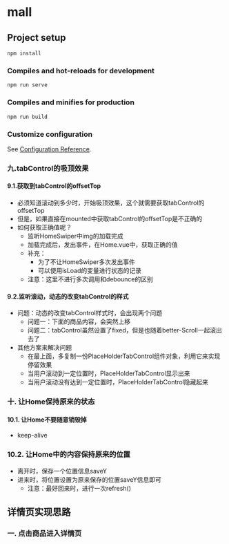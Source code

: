 # mall

## Project setup
```
npm install
```

### Compiles and hot-reloads for development
```
npm run serve
```

### Compiles and minifies for production
```
npm run build
```

### Customize configuration
See [Configuration Reference](https://cli.vuejs.org/config/).

### 九.tabControl的吸顶效果

#### 9.1.获取到tabControl的offsetTop

* 必须知道滚动到多少时，开始吸顶效果，这个就需要获取tabControl的offsetTop
* 但是，如果直接在mounted中获取tabControl的offsetTop是不正确的
* 如何获取正确值呢？
  * 监听HomeSwiper中img的加载完成
  * 加载完成后，发出事件，在Home.vue中，获取正确的值
  * 补充：
    * 为了不让HomeSwiper多次发出事件
    * 可以使用isLoad的变量进行状态的记录
  * 注意：这里不进行多次调用和debounce的区别

#### 9.2.监听滚动，动态的改变tabControl的样式

* 问题：动态的改变tabControl样式时，会出现两个问题
  * 问题一：下面的商品内容，会突然上移
  * 问题二：tabControl虽然设置了fixed，但是也随着better-Scroll一起滚出去了
* 其他方案来解决问题
  * 在最上面，多复制一份PlaceHolderTabControl组件对象，利用它来实现停留效果
  * 当用户滚动到一定位置时，PlaceHolderTabControl显示出来
  * 当用户滚动没有达到一定位置时，PlaceHolderTabControl隐藏起来

### 十. 让Home保持原来的状态

#### 10.1. 让Home不要随意销毁掉

* keep-alive

### 10.2. 让Home中的内容保持原来的位置

* 离开时，保存一个位置信息saveY
* 进来时，将位置设置为原来保存的位置saveY信息即可
  * 注意：最好回来时，进行一次refresh()

## 详情页实现思路

### 一. 点击商品进入详情页





